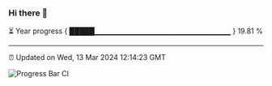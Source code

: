 ### Hi there 👋

⏳ Year progress { █████▁▁▁▁▁▁▁▁▁▁▁▁▁▁▁▁▁▁▁▁▁▁▁▁▁ } 19.81 %

---

⏰ Updated on Wed, 13 Mar 2024 12:14:23 GMT

![Progress Bar CI](https://github.com/Shyam-Makwana/GitHub-Actions-Demo/workflows/Progress%20Bar%20CI/badge.svg)
